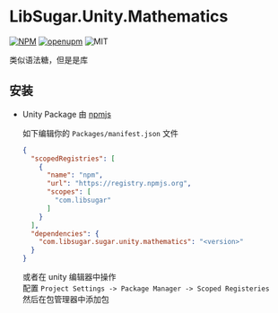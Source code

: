 ﻿# LibSugar.Unity.Mathematics

[![NPM](https://img.shields.io/npm/v/com.libsugar.sugar.unity.mathematics)](https://www.npmjs.com/package/com.libsugar.sugar.unity.mathematics)
[![openupm](https://img.shields.io/npm/v/com.libsugar.sugar.unity.mathematics?label=openupm&registry_uri=https://package.openupm.com)](https://openupm.com/packages/com.libsugar.sugar.unity.mathematics/)
![MIT](https://img.shields.io/github/license/libsugar/SugarUnity.Mathematics)

类似语法糖，但是是库

## 安装

- Unity Package 由 [npmjs](https://www.npmjs.com/package/com.libsugar.sugar.unity.mathematics)

  如下编辑你的 `Packages/manifest.json` 文件

  ```json
  {
    "scopedRegistries": [
      {
        "name": "npm",
        "url": "https://registry.npmjs.org",
        "scopes": [
          "com.libsugar"
        ]
      }
    ],
    "dependencies": {
      "com.libsugar.sugar.unity.mathematics": "<version>"
    }
  }
  ```
  或者在 unity 编辑器中操作  
  配置 `Project Settings -> Package Manager -> Scoped Registeries`  
  然后在包管理器中添加包  
